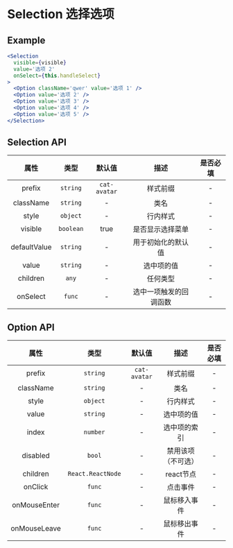 # Selection 选择选项

## Example

```jsx
<Selection
  visible={visible}
  value='选项 2'
  onSelect={this.handleSelect}
>
  <Option className='qwer' value='选项 1' />
  <Option value='选项 2' />
  <Option value='选项 3' />
  <Option value='选项 4' />
  <Option value='选项 5' />
</Selection>
```

## Selection API

|    属性     |         类型          |    默认值    |                描述                | 是否必填 |
| :---------: | :-------------------: | :----------: | :--------------------------------: | :------: |
|   prefix    |       `string`        | `cat-avatar` |              样式前缀              |    -     |
|  className  |       `string`        |      -       |                类名                |    -     |
|    style    |       `object`        |      -       |              行内样式              |    -     |
|    visible  |       `boolean`       |     true     |           是否显示选择菜单          |    -     |
|  defaultValue  |       `string`     |      -       |         用于初始化的默认值          |    -     |
|    value    |       `string`        |      -       |              选中项的值            |    -     |
|   children  |        `any`          |      -       |              任何类型              |    -     |
|   onSelect  |       `func`          |      -       |        选中一项触发的回调函数        |    -     |

## Option API

|    属性     |         类型          |    默认值    |                描述                | 是否必填 |
| :---------: | :-------------------: | :----------: | :--------------------------------: | :------: |
|   prefix    |       `string`        | `cat-avatar` |              样式前缀               |    -     |
|  className  |       `string`        |      -       |                类名                 |    -     |
|    style    |       `object`        |      -       |              行内样式               |    -     |
|    value    |       `string`        |      -       |              选中项的值             |    -     |
|    index    |       `number`        |      -       |              选中项的索引           |    -     |
|  disabled   |       `bool`          |      -       |              禁用该项（不可选）      |    -     |
|  children   |   `React.ReactNode`   |      -       |              react节点              |    -     |
|   onClick   |       `func`          |      -       |              点击事件               |    -     |
| onMouseEnter |       `func`         |      -       |             鼠标移入事件            |    -     |
| onMouseLeave |       `func`         |      -       |             鼠标移出事件            |    -     |
